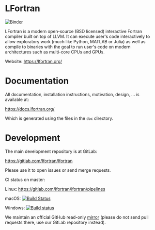 # LFortran

[![Binder](https://mybinder.org/badge_logo.svg)](https://mybinder.org/v2/gl/lfortran%2Fweb%2Flfortran-binder/master?filepath=Demo.ipynb)

LFortran is a modern open-source (BSD licensed) interactive Fortran compiler
built on top of LLVM. It can execute user's code interactively to allow
exploratory work (much like Python, MATLAB or Julia) as well as compile to
binaries with the goal to run user's code on modern architectures such as
multi-core CPUs and GPUs.

Website: https://lfortran.org/

# Documentation

All documentation, installation instructions, motivation, design, ... is
available at:

https://docs.lfortran.org/

Which is generated using the files in the `doc` directory.


# Development

The main development repository is at GitLab:

https://gitlab.com/lfortran/lfortran

Please use it to open issues or send merge requests.

CI status on master:

Linux: https://gitlab.com/lfortran/lfortran/pipelines

macOS:
[![Build Status](https://dev.azure.com/lfortran/lfortran/_apis/build/status/lfortran?branchName=master)](https://dev.azure.com/lfortran/lfortran/_build/latest?definitionId=1&branchName=master)

Windows:
[![Build status](https://ci.appveyor.com/api/projects/status/qeaanx87eypihj8p/branch/master?svg=true)](https://ci.appveyor.com/project/certik/lfortran-ts83e/branch/master)


We maintain an official GitHub read-only
[mirror](https://github.com/lfortran/lfortran)
(please do not send pull
requests there, use our GitLab repository instead).
